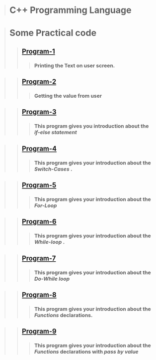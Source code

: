> # C++ Programming Language

>  # Some Practical code
>> ## [Program-1](./pro1.cpp)
>>> ### Printing the Text on user screen.

>> ## [Program-2](./pro2.cpp)
>>>   ### Getting the value from user
     
>> ## [Program-3](./pro3.cpp)
>>>  ### This program gives you introduction about the ***if-else statement***

>>## [Program-4](./pro4.cpp)
>>> ### This program gives your introduction about the ***Switch-Cases*** .

>>## [Program-5](./pro5.cpp)
>>> ### This program gives your introduction about the ***For-Loop***

>>## [Program-6](./pro6.cpp)
>>>### This program gives your introduction about the ***While-loop*** .

>>## [Program-7](./pro7.cpp)
>>>### This program gives your introduction about the ***Do-While loop***

>>## [Program-8](./pro8.cpp)
>>>### This program gives your introduction about the ***Functions*** declarations.

>>## [Program-9](./pro9.cpp)
>>>### This program gives your introduction about the ***Functions*** declarations with ***pass by value***